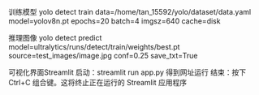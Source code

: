 训练模型
yolo detect train data=/home/tan_15592/yolo/dataset/data.yaml model=yolov8n.pt epochs=20 batch=4 imgsz=640 cache=disk

推理图像
yolo detect predict model=ultralytics/runs/detect/train/weights/best.pt source=test_images/image.jpg conf=0.25 save_txt=True

可视化界面Streamlit
启动：streamlit run app.py
得到网址运行
结束：按下 Ctrl+C 组合键。这将终止正在运行的 Streamlit 应用程序
